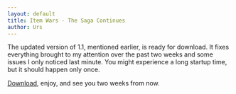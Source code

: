 ```yaml
---
layout: default
title: Item Wars - The Saga Continues
author: Urs
---
```


The updated version of 1.1, mentioned earlier, is ready for download. It fixes everything brought to my attention over the past two weeks and some 
issues I only noticed last minute. You might experience a long startup time, but it should happen only once.

[Download](/downloads.html), enjoy, and see you two weeks from now.